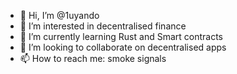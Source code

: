 - 👋 Hi, I’m @1uyando
- 👀 I’m interested in decentralised finance
- 🌱 I’m currently learning Rust and Smart contracts
- 💞️ I’m looking to collaborate on decentralised apps
- 📫 How to reach me: smoke signals

<!---
1uyando/1uyando is a ✨ special ✨ repository because its `README.md` (this file) appears on your GitHub profile.
You can click the Preview link to take a look at your changes.
--->

